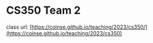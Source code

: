 # CS350 Team 2

class url: [https://coinse.github.io/teaching/2023/cs350/](https://coinse.github.io/teaching/2023/cs350)
